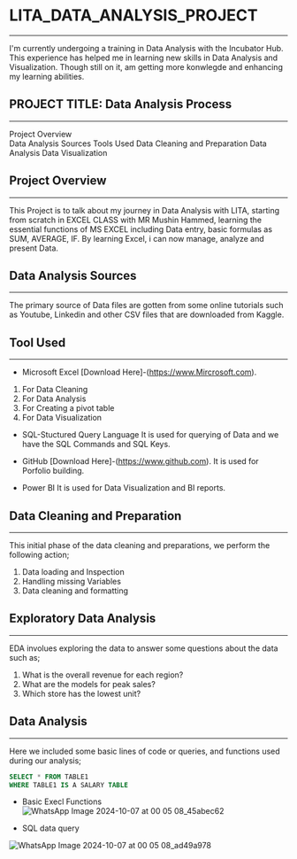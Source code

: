 # LITA_DATA_ANALYSIS_PROJECT
---
I'm currently undergoing a training in Data Analysis with the Incubator Hub. This experience has helped me in learning new skills in Data Analysis and Visualization. Though still on it, am getting more konwlegde and enhancing my learning abilities. 

## PROJECT TITLE: Data Analysis Process
---
Project Overview  
Data Analysis Sources 
Tools Used
Data Cleaning and Preparation
Data Analysis
Data Visualization 

## Project Overview 
---
This Project is to talk about my journey in Data Analysis with LITA, starting from scratch in EXCEL CLASS with MR Mushin Hammed, learning the essential functions of MS EXCEL including Data entry, basic formulas as SUM, AVERAGE, IF. By learning Excel, i can now manage, analyze and present Data. 

## Data Analysis Sources
---
The primary source of Data files are gotten from some online tutorials such as Youtube, Linkedin and other CSV files that are downloaded from Kaggle. 

## Tool Used 
---
- Microsoft Excel [Download Here]-(https://www.Mircrosoft.com).
 1. For Data Cleaning
 2. For Data Analysis
 3. For Creating a pivot table
 4. For Data Visualization

- SQL-Stuctured Query Language 
It is used for querying of Data and we have the SQL Commands and SQL Keys.

- GitHub [Download Here]-(https://www.github.com).
It is used for Porfolio building.

- Power BI
It is used for Data Visualization and BI reports.

## Data Cleaning and Preparation
---
This initial phase of the data cleaning and preparations, we perform the following action;
 1. Data loading and Inspection
 2. Handling missing Variables
 3. Data cleaning and formatting

## Exploratory Data Analysis 
---
EDA involues exploring the data to answer some questions about the data such as;
 1. What is the overall revenue for each region?
 2. What are the models for peak sales?
 3. Which store has the lowest unit?

## Data Analysis 
---
Here we included some basic lines of code or queries, and functions used during our analysis;

``` SQL
SELECT * FROM TABLE1
WHERE TABLE1 IS A SALARY TABLE
```

 - Basic Execl Functions 
![WhatsApp Image 2024-10-07 at 00 05 08_45abec62](https://github.com/user-attachments/assets/d486961e-b812-499d-988f-7d0de21b996b)

- SQL data query

![WhatsApp Image 2024-10-07 at 00 05 08_ad49a978](https://github.com/user-attachments/assets/fd86cdef-e6f5-402e-84f4-ab1520b7fb10)
